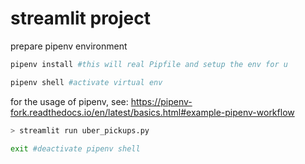 # streamlit project


prepare pipenv environment

```bash
pipenv install #this will real Pipfile and setup the env for u
```

```bash
pipenv shell #activate virtual env
```
for the usage of pipenv, see: https://pipenv-fork.readthedocs.io/en/latest/basics.html#example-pipenv-workflow

```bash
> streamlit run uber_pickups.py
```


```bash
exit #deactivate pipenv shell
```